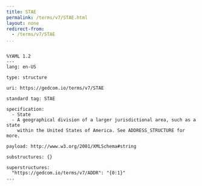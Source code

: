 ```yaml
---
title: STAE
permalink: /terms/v7/STAE.html
layout: none
redirect-from:
  - /terms/v7/STAE
...
```


```

%YAML 1.2
---
lang: en-US

type: structure

uri: https://gedcom.io/terms/v7/STAE

standard tag: STAE

specification:
  - State
  - A geographical division of a larger jurisdictional area, such as a state
    within the United States of America. See ADDRESS_STRUCTURE for more.

payload: http://www.w3.org/2001/XMLSchema#string

substructures: {}

superstructures:
  "https://gedcom.io/terms/v7/ADDR": "{0:1}"
...

```
